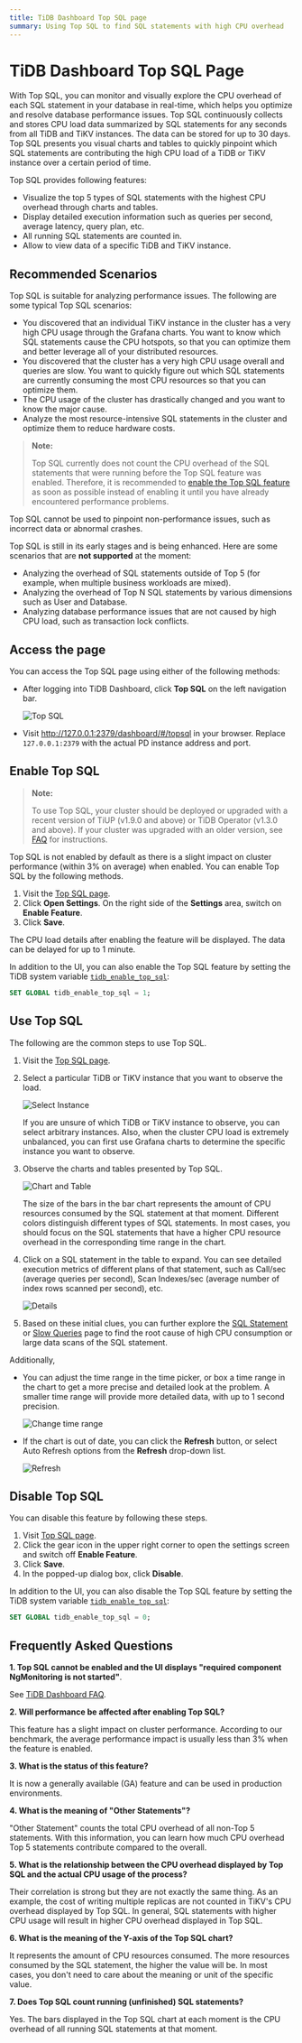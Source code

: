 ```yaml
---
title: TiDB Dashboard Top SQL page
summary: Using Top SQL to find SQL statements with high CPU overhead
---
```


# TiDB Dashboard Top SQL Page

With Top SQL, you can monitor and visually explore the CPU overhead of each SQL statement in your database in real-time, which helps you optimize and resolve database performance issues. Top SQL continuously collects and stores CPU load data summarized by SQL statements for any seconds from all TiDB and TiKV instances. The data can be stored for up to 30 days. Top SQL presents you visual charts and tables to quickly pinpoint which SQL statements are contributing the high CPU load of a TiDB or TiKV instance over a certain period of time.

Top SQL provides following features:

* Visualize the top 5 types of SQL statements with the highest CPU overhead through charts and tables.
* Display detailed execution information such as queries per second, average latency, query plan, etc.
* All running SQL statements are counted in.
* Allow to view data of a specific TiDB and TiKV instance.

## Recommended Scenarios

Top SQL is suitable for analyzing performance issues. The following are some typical Top SQL scenarios:

* You discovered that an individual TiKV instance in the cluster has a very high CPU usage through the Grafana charts. You want to know which SQL statements cause the CPU hotspots, so that you can optimize them and better leverage all of your distributed resources.
* You discovered that the cluster has a very high CPU usage overall and queries are slow. You want to quickly figure out which SQL statements are currently consuming the most CPU resources so that you can optimize them.
* The CPU usage of the cluster has drastically changed and you want to know the major cause.
* Analyze the most resource-intensive SQL statements in the cluster and optimize them to reduce hardware costs.

> **Note:**
>
> Top SQL currently does not count the CPU overhead of the SQL statements that were running before the Top SQL feature was enabled. Therefore, it is recommended to [enable the Top SQL feature](#enable-top-sql) as soon as possible instead of enabling it until you have already encountered performance problems.

Top SQL cannot be used to pinpoint non-performance issues, such as incorrect data or abnormal crashes.

Top SQL is still in its early stages and is being enhanced. Here are some scenarios that are **not supported** at the moment:

* Analyzing the overhead of SQL statements outside of Top 5 (for example, when multiple business workloads are mixed).
* Analyzing the overhead of Top N SQL statements by various dimensions such as User and Database.
* Analyzing database performance issues that are not caused by high CPU load, such as transaction lock conflicts.

## Access the page

You can access the Top SQL page using either of the following methods:

- After logging into TiDB Dashboard, click **Top SQL** on the left navigation bar.

  ![Top SQL](/media/dashboard/top-sql-access.png)

- Visit <http://127.0.0.1:2379/dashboard/#/topsql> in your browser. Replace `127.0.0.1:2379` with the actual PD instance address and port.

## Enable Top SQL

> **Note:**
>
> To use Top SQL, your cluster should be deployed or upgraded with a recent version of TiUP (v1.9.0 and above) or TiDB Operator (v1.3.0 and above). If your cluster was upgraded with an older version, see [FAQ](/dashboard/dashboard-faq.md#a-required-component-ngmonitoring-is-not-started-error-is-shown) for instructions.

Top SQL is not enabled by default as there is a slight impact on cluster performance (within 3% on average) when enabled. You can enable Top SQL by the following methods.

1. Visit the [Top SQL page](#access-the-page).
2. Click **Open Settings**. On the right side of the **Settings** area, switch on **Enable Feature**.
3. Click **Save**.

The CPU load details after enabling the feature will be displayed. The data can be delayed for up to 1 minute.

In addition to the UI, you can also enable the Top SQL feature by setting the TiDB system variable [`tidb_enable_top_sql`](/system-variables.md#tidb_enable_top_sql-new-in-v540):

```sql
SET GLOBAL tidb_enable_top_sql = 1;
```

## Use Top SQL

The following are the common steps to use Top SQL.

1. Visit the [Top SQL page](#access-the-page).

2. Select a particular TiDB or TiKV instance that you want to observe the load.

   ![Select Instance](/media/dashboard/top-sql-usage-select-instance.png)

   If you are unsure of which TiDB or TiKV instance to observe, you can select arbitrary instances. Also, when the cluster CPU load is extremely unbalanced, you can first use Grafana charts to determine the specific instance you want to observe.

3. Observe the charts and tables presented by Top SQL.

   ![Chart and Table](/media/dashboard/top-sql-usage-chart.png)

   The size of the bars in the bar chart represents the amount of CPU resources consumed by the SQL statement at that moment. Different colors distinguish different types of SQL statements. In most cases, you should focus on the SQL statements that have a higher CPU resource overhead in the corresponding time range in the chart.

4. Click on a SQL statement in the table to expand. You can see detailed execution metrics of different plans of that statement, such as Call/sec (average queries per second), Scan Indexes/sec (average number of index rows scanned per second), etc.

   ![Details](/media/dashboard/top-sql-details.png)

5. Based on these initial clues, you can further explore the [SQL Statement](/dashboard/dashboard-statement-list.md) or [Slow Queries](/dashboard/dashboard-slow-query.md) page to find the root cause of high CPU consumption or large data scans of the SQL statement.

Additionally,

* You can adjust the time range in the time picker, or box a time range in the chart to get a more precise and detailed look at the problem. A smaller time range will provide more detailed data, with up to 1 second precision.

  ![Change time range](/media/dashboard/top-sql-usage-change-timerange.png)

* If the chart is out of date, you can click the **Refresh** button, or select Auto Refresh options from the **Refresh** drop-down list.

  ![Refresh](/media/dashboard/top-sql-usage-refresh.png)

## Disable Top SQL

You can disable this feature by following these steps.

1. Visit [Top SQL page](#access-the-page).
2. Click the gear icon in the upper right corner to open the settings screen and switch off **Enable Feature**.
3. Click **Save**.
4. In the popped-up dialog box, click **Disable**.

In addition to the UI, you can also disable the Top SQL feature by setting the TiDB system variable [`tidb_enable_top_sql`](/system-variables.md#tidb_enable_top_sql-new-in-v540):

```sql
SET GLOBAL tidb_enable_top_sql = 0;
```

## Frequently Asked Questions

**1. Top SQL cannot be enabled and the UI displays "required component NgMonitoring is not started"**.

See [TiDB Dashboard FAQ](/dashboard/dashboard-faq.md#a-required-component-ngmonitoring-is-not-started-error-is-shown).

**2. Will performance be affected after enabling Top SQL?**

This feature has a slight impact on cluster performance. According to our benchmark, the average performance impact is usually less than 3% when the feature is enabled.

**3. What is the status of this feature?**

It is now a generally available (GA) feature and can be used in production environments.

**4. What is the meaning of "Other Statements"?**

"Other Statement" counts the total CPU overhead of all non-Top 5 statements. With this information, you can learn how much CPU overhead Top 5 statements contribute compared to the overall.

**5. What is the relationship between the CPU overhead displayed by Top SQL and the actual CPU usage of the process?**

Their correlation is strong but they are not exactly the same thing. As an example, the cost of writing multiple replicas are not counted in TiKV's CPU overhead displayed by Top SQL. In general, SQL statements with higher CPU usage will result in higher CPU overhead displayed in Top SQL.

**6. What is the meaning of the Y-axis of the Top SQL chart?**

It represents the amount of CPU resources consumed. The more resources consumed by the SQL statement, the higher the value will be. In most cases, you don't need to care about the meaning or unit of the specific value.

**7. Does Top SQL count running (unfinished) SQL statements?**

Yes. The bars displayed in the Top SQL chart at each moment is the CPU overhead of all running SQL statements at that moment.
